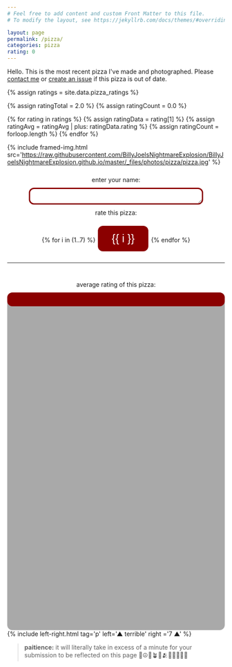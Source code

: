 ```yaml
---
# Feel free to add content and custom Front Matter to this file.
# To modify the layout, see https://jekyllrb.com/docs/themes/#overriding-theme-defaults

layout: page
permalink: /pizza/
categories: pizza
rating: 0
---
```


Hello. This is the most recent pizza I've made and photographed. Please [contact me](/home) or [create an issue](https://github.com/BillyJoelsNightmareExplosion/BillyJoelsNightmareExplosion.github.io/issues) if this pizza is out of date.


<!-- liquid seems kinda cool, huh -->
{% assign ratings = site.data.pizza_ratings %}

{% assign ratingTotal = 2.0 %}
{% assign ratingCount = 0.0 %}

{% for rating in ratings %}
  {% assign ratingData = rating[1] %}
  {% assign ratingAvg = ratingAvg | plus: ratingData.rating %}
  {% assign ratingCount = forloop.length %}
{% endfor %}


<style>
html {
  background-color: white;
}
div.a {
  text-align: center;
  padding: 10px;
}
.pizza {
  background-color: darkred;
  border: none;
  color: white;
  text-align: center;
  text-decoration: none;
  font-size: 25px;
  border-radius: 12px;
}
.button {
  padding: 15px 32px;
  display: inline-block;
  margin: 2px;
  cursor: pointer;
}
.bar {
  display: block;
  padding:8px 16px;
  background-color: darkred;
  width: {{ ratingAvg | divided_by: ratingCount | divided_by: 7.0 | times: 100 }}%;
  height: 16px;
}
.container {
  background-color: darkgray;
  width: 100%;
  height: 20%;
}
.name {
  background-color: white;
  border: solid;
  color: darkred;
  border-color: darkred;
  border-width: medium;
  display: block;
  margin-left: auto;
  margin-right: auto;
  width: 80%;
}
</style>

{% include framed-img.html src='https://raw.githubusercontent.com/BillyJoelsNightmareExplosion/BillyJoelsNightmareExplosion.github.io/master/_files/photos/pizza/pizza.jpg' %}

<script>
function SwapDivsWithClick() {
  var x = document.getElementById("pizzaForm");
  if (x.style.display === "none") {
    x.style.display = "block";
  } else {
    x.style.display = "none";
  }      
}
</script>

<div class="pizzaForm">  
  <form method="POST" action="https://ppnhpl5rh1.execute-api.us-east-2.amazonaws.com/prod/v2/entry/BillyJoelsNightmareExplosion/BillyJoelsNightmareExplosion.github.io/master/pizza_ratings">
    <input name="options[slug]" type="hidden" value="{{ page.slug }}">
    <div class="a" >
    enter your name:
    </div>
    <textarea class="pizza name" rows="1" name="fields[name]" required></textarea>
    <div class="a" >
    rate this pizza:
    </div>
    <div class="a" >
    {% for i in (1..7) %}
      <button type="submit" name="fields[rating]" value="{{ i }}" class="pizza button" onclick="SwapDivsWithClick()">{{ i }}</button>
    {% endfor %}
    </div>
  </form>
</div>

***

<br>
<div class="a" >
average rating of this pizza:
</div>

<div class="pizza container">
  <div class="pizza bar"></div>
</div>
{% include left-right.html tag='p' left='▲ terrible' right ='7 ▲' %}

> **paitience:** it will literally take in excess of a minute for your submission to be reflected on this page 🍄☮🧿🪴🍵🫂🤲🏻🧘🏼‍♀️ 
